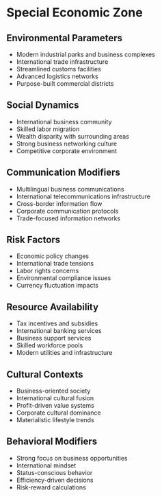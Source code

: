 # Special Economic Zone

## Environmental Parameters
- Modern industrial parks and business complexes
- International trade infrastructure
- Streamlined customs facilities
- Advanced logistics networks
- Purpose-built commercial districts

## Social Dynamics
- International business community
- Skilled labor migration
- Wealth disparity with surrounding areas
- Strong business networking culture
- Competitive corporate environment

## Communication Modifiers
- Multilingual business communications
- International telecommunications infrastructure
- Cross-border information flow
- Corporate communication protocols
- Trade-focused information networks

## Risk Factors
- Economic policy changes
- International trade tensions
- Labor rights concerns
- Environmental compliance issues
- Currency fluctuation impacts

## Resource Availability
- Tax incentives and subsidies
- International banking services
- Business support services
- Skilled workforce pools
- Modern utilities and infrastructure

## Cultural Contexts
- Business-oriented society
- International cultural fusion
- Profit-driven value systems
- Corporate cultural dominance
- Materialistic lifestyle trends

## Behavioral Modifiers
- Strong focus on business opportunities
- International mindset
- Status-conscious behavior
- Efficiency-driven decisions
- Risk-reward calculations 